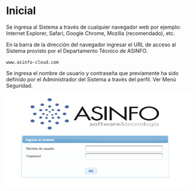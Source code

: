 # Inicial

Se ingresa al Sistema a través de cualquier navegador web por ejemplo: Internet Explorer, Safari, Google Chrome, Mozilla \(recomendado\), etc.

En la barra de la dirección del navegador ingresar el URL de acceso al Sistema provisto por el Departamento Técnico de ASINFO.

```text
www.asinfo-cloud.com
```

Se ingresa el nombre de usuario y contraseña que previamente ha sido definido por el Administrador del Sistema a través del perfil. Ver Menú Seguridad.

![](../.gitbook/assets/prueba1.png)

